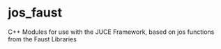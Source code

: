 # jos_faust
C++ Modules for use with the JUCE Framework, based on jos functions from the Faust Libraries
